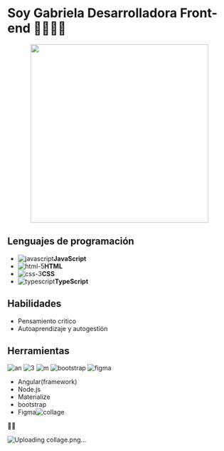 # Soy Gabriela Desarrolladora Front-end 👩🏽‍💻👋

<p align="center">
<img  width="400" src="https://i.pinimg.com/564x/8d/85/6d/8d856d73c15c6281d004b33f291412bf.jpg">
</p>

## Lenguajes de programación

- ![javascript](https://user-images.githubusercontent.com/82047077/139560796-17a31bd8-bd72-48ec-86c2-62ad1eb9efbf.png)**JavaScript**
- ![html-5](https://user-images.githubusercontent.com/82047077/139560807-a488362c-bc55-4396-b8cf-36c806c10c68.png)**HTML**
- ![css-3](https://user-images.githubusercontent.com/82047077/139560812-c207812b-b08d-4e0c-b8f5-2eae26baa04b.png)**CSS**
- ![typescript](https://user-images.githubusercontent.com/82047077/139560825-69761969-b1fb-4932-9459-71f5bcd3485c.png)**TypeScript**

 ## Habilidades
- Pensamiento critico
- Autoaprendizaje y autogestión 

## Herramientas
 ![an](https://user-images.githubusercontent.com/82047077/139561015-f1ef4751-c5a0-4d7e-ab40-b0a1d45a6279.png)
![3](https://user-images.githubusercontent.com/82047077/139561006-ab271628-86f7-40b9-95e8-4643ffa5d94c.png)
![m](https://user-images.githubusercontent.com/82047077/139560940-ca894977-cea6-470a-8a19-4fb55f8385a6.png)
![bootstrap](https://user-images.githubusercontent.com/82047077/139560984-436e0737-4ce1-49fa-8eda-b96895a9aa3f.png)
![figma](https://user-images.githubusercontent.com/82047077/139560992-9087395b-f8e3-4a57-9a7e-b139ba351d8e.png)
- Angular(framework)
- Node.js
- Materialize
- bootstrap
- Figma![collage](https://user-images.githubusercontent.com/82047077/145615766-964bb138-e8aa-4776-8ce5-2f1556065ee9.png)

🤝😊

![Uploading collage.png…]()
